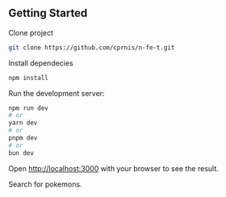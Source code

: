 ## Getting Started

Clone project
```bash
git clone https://github.com/cprnis/n-fe-t.git
```
Install dependecies

```bash
npm install
```

Run the development server:

```bash
npm run dev
# or
yarn dev
# or
pnpm dev
# or
bun dev
```

Open [http://localhost:3000](http://localhost:3000) with your browser to see the result.

Search for pokemons.